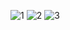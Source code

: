 ![1](https://github.com/user-attachments/assets/e5fb08f6-8cca-4d52-a76f-882613f355a6)
![2](https://github.com/user-attachments/assets/bd881856-af51-4ddf-8f06-ade147d5e09f)
![3](https://github.com/user-attachments/assets/c2d6a16e-9406-4c67-8fb9-f56bef78246c)
